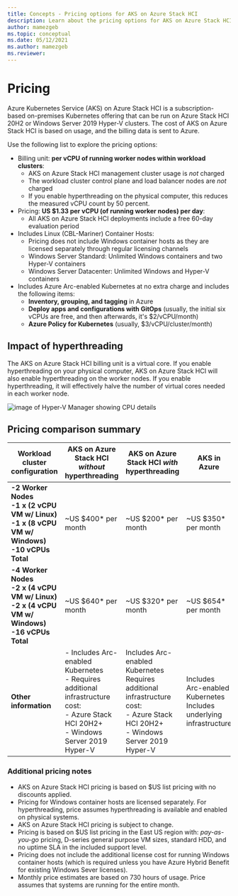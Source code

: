 ```yaml
---
title: Concepts - Pricing options for AKS on Azure Stack HCI
description: Learn about the pricing options for AKS on Azure Stack HCI.
author: mamezgeb
ms.topic: conceptual
ms.date: 05/12/2021
ms.author: mamezgeb
ms.reviewer: 
---
```


# Pricing
Azure Kubernetes Service (AKS) on Azure Stack HCI is a subscription-based on-premises Kubernetes offering that can be run on Azure Stack HCI 20H2 or Windows Server 2019 Hyper-V clusters. The cost of AKS on Azure Stack HCI is based on usage, and the billing data is sent to Azure.

Use the following list to explore the pricing options:

- Billing unit: **per vCPU of running worker nodes within workload clusters**:
  - AKS on Azure Stack HCI management cluster usage is *not* charged
  - The workload cluster control plane and load balancer nodes are *not* charged
  - If you enable hyperthreading on the physical computer, this reduces the measured vCPU count by 50 percent.
- Pricing: **US $1.33 per vCPU (of running worker nodes) per day**:
  - All AKS on Azure Stack HCI deployments include a free 60-day evaluation period
- Includes Linux (CBL-Mariner) Container Hosts:
  - Pricing does not include Windows container hosts as they are licensed separately through regular licensing channels
  - Windows Server Standard: Unlimited Windows containers and two Hyper-V containers
  - Windows Server Datacenter: Unlimited Windows and Hyper-V containers
- Includes Azure Arc-enabled Kubernetes at no extra charge and includes the following items:
  - **Inventory, grouping, and tagging** in Azure
  - **Deploy apps and configurations with GitOps** (usually, the initial six vCPUs are free, and then afterwards, it's $2/vCPU/month)
  - **Azure Policy for Kubernetes** (usually, $3/vCPU/cluster/month)

## Impact of hyperthreading
The AKS on Azure Stack HCI billing unit is a virtual core. If you enable hyperthreading on your physical computer, AKS on Azure Stack HCI will also enable hyperthreading on the worker nodes.  If you enable hyperthreading, it will effectively halve the number of virtual cores needed in each worker node.

![image of Hyper-V Manager showing CPU details](media/concepts/hyperthreading-hyperv-manager.png)

## Pricing comparison summary
|Workload cluster configuration| AKS on Azure Stack HCI *without* hyperthreading | AKS on Azure Stack HCI *with* hyperthreading  | AKS in Azure  |
|-----------------|---|---|---|
|**-2 Worker Nodes <br> -1 x (2 vCPU VM w/ Linux) <br> -1 x (8 vCPU VM w/ Windows) <br> -10 vCPUs Total**|~US $400* per month   |~US $200* per month    | ~US $350* per month   |
|**-4 Worker Nodes <br> -2 x (4 vCPU VM w/ Linux) <br> -2 x (4 vCPU VM w/ Windows) <br> -16 vCPUs Total**|~US $640* per month   |~US $320* per month    | ~US $654* per month   | 
|**Other information**| - Includes Arc-enabled Kubernetes <br> - Requires additional infrastructure cost: <br>  - Azure Stack HCI 20H2+ <br>  - Windows Server 2019 Hyper-V   |Includes Arc-enabled Kubernetes Requires additional infrastructure cost: <br> - Azure Stack HCI 20H2+ <br> - Windows Server 2019 Hyper-V   |Includes Arc-enabled Kubernetes Includes underlying infrastructure  | 


### Additional pricing notes

- AKS on Azure Stack HCI pricing is based on $US list pricing with no discounts applied.
- Pricing for Windows container hosts are licensed separately. For hyperthreading, price assumes hyperthreading is available and enabled on physical systems.
- AKS on Azure Stack HCI pricing is subject to change.
- Pricing is based on $US list pricing in the East US region with: *pay-as-you-go* pricing, D-series general purpose VM sizes, standard HDD, and no uptime SLA in the included support level.
- Pricing does not include the additional license cost for running Windows container hosts (which is required unless you have Azure Hybrid Benefit for existing Windows Sever licenses).
- Monthly price estimates are based on 730 hours of usage. Price assumes that systems are running for the entire month.